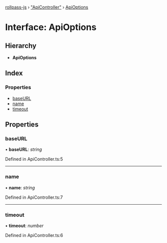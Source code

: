 [rollpass-js](../README.md) › ["ApiController"](../modules/_apicontroller_.md) › [ApiOptions](_apicontroller_.apioptions.md)

# Interface: ApiOptions

## Hierarchy

* **ApiOptions**

## Index

### Properties

* [baseURL](_apicontroller_.apioptions.md#baseurl)
* [name](_apicontroller_.apioptions.md#name)
* [timeout](_apicontroller_.apioptions.md#timeout)

## Properties

###  baseURL

• **baseURL**: *string*

Defined in ApiController.ts:5

___

###  name

• **name**: *string*

Defined in ApiController.ts:7

___

###  timeout

• **timeout**: *number*

Defined in ApiController.ts:6
